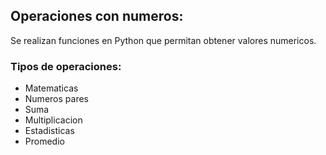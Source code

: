 ## Operaciones con numeros:

Se realizan funciones en Python que permitan obtener valores numericos.

### Tipos de operaciones:

- Matematicas
 - Numeros pares
 - Suma
 - Multiplicacion
- Estadisticas
 - Promedio
 
